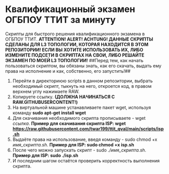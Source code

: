 # Квалификационный экзамен ОГБПОУ ТТИТ за минуту
Скрипты для быстрого решения квалификационного экзамена в ОГБПОУ ТТИТ.
**ATTENTION! ALERT! ACHTUNG! ДАННЫЕ СКРИПТЫ СДЕЛАНЫ ДЛЯ L3 ТОПОЛОГИИ, КОТОРАЯ НАХОДИТСЯ В ЭТОМ РЕПОЗИТОРИИ! ЕСЛИ ВЫ ХОТИТЕ ИСПОЛЬЗОВАТЬ ИХ, ЛИБО ИЗМЕНИТЕ ПОДСЕТИ В СКРИПТАХ НА СВОИ, ЛИБО РЕШАЙТЕ ЭКЗАМЕН ПО МОЕЙ L3 ТОПОЛОГИИ!**
##Перед тем, как начать пользоваться скриптом, вы обязаны знать, как его скачать, выдать ему права на исполнение и как, собственно, его запустить!##
1. Перейти в директориюю scripts в данном репозитории, выбрать необходимый скрипт, тыкнуть на него, откроется код, в правом верхнем углу нажимаете RAW.
2. Копируете ссылку. **(ДОЛЖНА НАЧИНАТЬСЯ С RAW.GITHUBUSERCONTENT!)**
3. На виртуальной машине устанавливаете пакет wget, используя команду **sudo apt-get install wget**
4. Для скачивания необходимого скрипта прописываете - wget *ссылка*. **Пример для скачивания скрипта ISP: wget https://raw.githubusercontent.com/twar199/ttit_qval/main/scripts/isp.sh**
5. Выдаёте права на использование, введя команду - sudo chmod +x *имя_скрипта.sh*. **Пример для ISP: sudo chmod +x isp.sh**
6. После чего можно запускать скрипт - sudo *./имя_скрипта.sh*. **Пример для ISP: sudo ./isp.sh**
7. И последним шагом остаётся проверить корректность выполнения скрипта.
   


